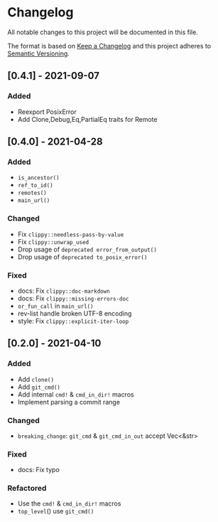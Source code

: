 # Changelog

All notable changes to this project will be documented in this file.

The format is based on [Keep a Changelog](http://keepachangelog.com/en/1.0.0/)
and this project adheres to [Semantic Versioning](http://semver.org/spec/v2.0.0.html).

## [0.4.1] - 2021-09-07

### Added

- Reexport PosixError
- Add Clone,Debug,Eq,PartialEq traits for Remote

## [0.4.0] - 2021-04-28

### Added

- `is_ancestor()`
- `ref_to_id()`
- `remotes()`
- `main_url()`

### Changed

- Fix `clippy::needless-pass-by-value`
- Fix `clippy::unwrap_used`
- Drop usage of `deprecated error_from_output()`
- Drop usage of `deprecated to_posix_error()`

### Fixed

- docs: Fix `clippy::doc-markdown`
- docs: Fix `clippy::missing-errors-doc`
- `or_fun_call` in `main_url()`
- rev-list handle broken UTF-8 encoding
- style: Fix `clippy::explicit-iter-loop`

## [0.2.0] - 2021-04-10

### Added

- Add `clone()`
- Add `git_cmd()`
- Add internal `cmd!` & `cmd_in_dir!` macros
- Implement parsing a commit range

### Changed

- `breaking_change`: `git_cmd` & `git_cmd_in_out` accept Vec<&str>

### Fixed

- docs: Fix typo

### Refactored

- Use the `cmd!` & `cmd_in_dir!` macros
- `top_level`() use `git_cmd()`
